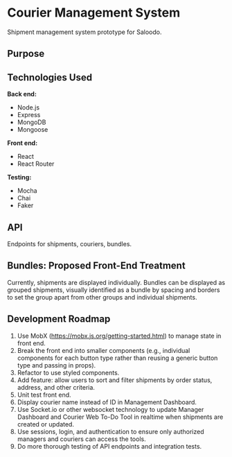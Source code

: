 # Courier Management System

Shipment management system prototype for Saloodo.

## Purpose

## Technologies Used

**Back end:**

* Node.js
* Express
* MongoDB
* Mongoose

**Front end:**

* React
* React Router

**Testing:**

* Mocha
* Chai
* Faker

## API

Endpoints for shipments, couriers, bundles.

## Bundles: Proposed Front-End Treatment

Currently, shipments are displayed individually. Bundles can be displayed as grouped shipments, visually identified as a bundle by spacing and borders to set the group apart from other groups and individual shipments.

## Development Roadmap

1. Use MobX (https://mobx.js.org/getting-started.html) to manage state in front end.
2. Break the front end into smaller components (e.g., individual components for each button type rather than reusing a generic button type and passing in props).
3. Refactor to use styled components.
4. Add feature: allow users to sort and filter shipments by order status, address, and other criteria.
5. Unit test front end.
6. Display courier name instead of ID in Management Dashboard.
7. Use Socket.io or other websocket technology to update Manager Dashboard and Courier Web To-Do Tool in realtime when shipments are created or updated.
8. Use sessions, login, and authentication to ensure only authorized managers and couriers can access the tools.
9. Do more thorough testing of API endpoints and integration tests.

